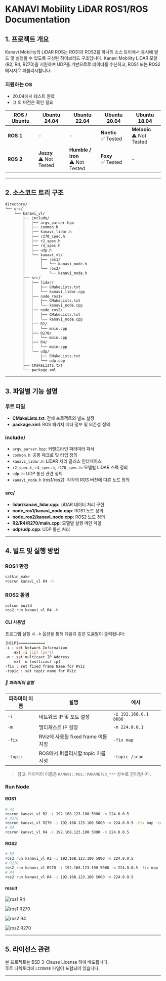 # KANAVI Mobility LiDAR ROS1/ROS Documentation

## 1. 프로젝트 개요

Kanavi Mobility의 LiDAR ROS는 ROS1과 ROS2를 하나의 소스 트리에서 동시에 빌드 및 실행할 수 있도록 구성된 하이브리드 구조입니다.
Kanavi Mobility LiDAR 모델(R2, R4, R270)을 지원하며 UDP를 기반으로로 데이터를 수신하고, ROS1 또는 ROS2 메시지로 퍼블리시합니다.

### 지원하는 OS

- 20.04에서 테스트 완료
- 그 외 버전은 확인 필요

| ROS / Ubuntu | Ubuntu 24.04            | Ubuntu 22.04                  | Ubuntu 20.04                                | Ubuntu 18.04            |
|--------------|--------------------------|-------------------------------|---------------------------------------------|--------------------------|
| **ROS 1**     | -                        | -                             | **Noetic**<br>✅ Tested                      | **Melodic**<br>⚠️ Not Tested |
| **ROS 2**     | **Jazzy**<br>⚠️ Not Tested | **Humble / Iron**<br>⚠️ Not Tested | **Foxy**<br>✅ Tested| -                        |

---

## 2. 소스코드 트리 구조

```bash
directory/
└── src/
    └── kanavi_vl/
        ├── include/
        │   ├── argv_parser.hpp
        │   ├── common.h
        │   ├── kanavi_lidar.h
        │   ├── r270_spec.h
        │   ├── r2_spec.h
        │   ├── r4_spec.h
        │   ├── udp.h
        │   └── kanavi_vl/
        │       ├── ros1/
        │       │   └── kanavi_node.h
        │       └── ros2/
        │           └── kanavi_node.h
        ├── src/
        │   ├── lidar/
        │   │   ├── CMakeLists.txt
        │   │   └── kanavi_lidar.cpp
        │   ├── node_ros1/
        │   │   ├── CMakeLists.txt
        │   │   └── kanavi_node.cpp
        │   ├── node_ros2/
        │   │   ├── CMakeLists.txt
        │   │   └── kanavi_node.cpp
        │   ├── R2/
        │   │   └── main.cpp
        │   ├── R270/
        │   │   └── main.cpp
        │   ├── R4/
        │   │   └── main.cpp
        │   └── udp/
        │       ├── CMakeLists.txt
        │       └── udp.cpp
        ├── CMakeLists.txt
        └── package.xml
```

---

## 3. 파일별 기능 설명

### 루트 파일

- **CMakeLists.txt**: 전체 프로젝트의 빌드 설정
- **package.xml**: ROS 패키지 메타 정보 및 의존성 정의

### include/

- `argv_parser.hpp`: 커맨드라인 파라미터 파서
- `common.h`: 공통 매크로 및 타입 정의
- `kanavi_lidar.h`: LiDAR 처리 클래스 인터페이스
- `r2_spec.h`, `r4_spec.h`, `r270_spec.h`: 모델별 LiDAR 스펙 정의
- `udp.h`: UDP 통신 관련 정의
- `kanavi_node.h` (ros1/ros2): 각각의 ROS 버전에 따른 노드 정의

### src/

- **lidar/kanavi_lidar.cpp**: LiDAR 데이터 처리 구현
- **node_ros1/kanavi_node.cpp**: ROS1 노드 정의
- **node_ros2/kanavi_node.cpp**: ROS2 노드 정의
- **R2/R4/R270/main.cpp**: 모델별 실행 메인 파일
- **udp/udp.cpp**: UDP 통신 처리

---

## 4. 빌드 및 실행 방법

### ROS1 환경

```bash
catkin_make
rosrun kanavi_vl R4 -h
```

### ROS2 환경

```bash
colcon build
ros2 run kanavi_vl R4 -h
```

#### CLI 사용법

프로그램 실행 시 `-h` 옵션을 통해 다음과 같은 도움말이 출력됩니다:

```bash
[HELP]============
-i : set Network Information
    ex) -i [ip] [port]
-m : set multicast IP Address
    ex) -m [multicast ip]
-fix : set fixed frame Name for RViz
-topic : set topic name for RViz
```

##### 📌 파라미터 설명

| 파라미터 이름            | 설명                                     | 예시                             |
|--------------------------|------------------------------------------|----------------------------------|
| `-i`        | 네트워크 IP 및 포트 설정                 | `-i 192.168.0.1 8888`   |
| `-m`            | 멀티캐스트 IP 설정                       | `-m 224.0.0.1`   |
| `-fix`          | RViz에 사용될 fixed frame 이름 지정      | `-fix map`        |
| `-topic`                | ROS에서 퍼블리시할 topic 이름 지정       | `-topic /scan`                  |

> 참고: 파라미터 이름은 `KANAVI::ROS::PARAMETER_***` 상수로 관리됩니다.

### Run Node

#### ROS1

```bash
# R2
rosrun kanavi_vl R2 -i 192.168.123.100 5000 -m 224.0.0.5
# R270
rosrun kanavi_vl R270 -i 192.168.123.100 5000 -m 224.0.0.5 -fix map -topic kanavi_r270_msg
# R4
rosrun kanavi_vl R4 -i 192.168.123.100 5000 -m 224.0.0.5
```

#### ROS2

```bash
# R2
ros2 run kanavi_vl R2 -i 192.168.123.100 5000 -m 224.0.0.5
# R270
ros2 run kanavi_vl R270 -i 192.168.123.100 5000 -m 224.0.0.5 -fix map -topic kanavi_r270_msg
# R4
ros2 run kanavi_vl R4 -i 192.168.123.100 5000 -m 224.0.0.5
```

#### result

![ros1 R4](./images/ros1_r4.png)

![ros1 R270](./images/ros1_r270.png)

![ros2 R4](./images/ros2_r4.png)

![ros2 R270](./images/ros2_r270.png)

---

## 5. 라이선스 관련

본 프로젝트는 BSD 3-Clause License 하에 배포됩니다.  
루트 디렉토리에 `LICENSE` 파일이 포함되어 있습니다.

---
